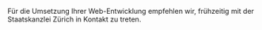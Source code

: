 Für die Umsetzung Ihrer Web-Entwicklung empfehlen wir, frühzeitig mit der Staatskanzlei Zürich in Kontakt zu treten.    